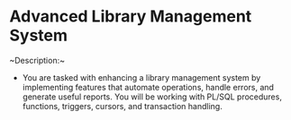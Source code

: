 # Advanced Library Management System #

~Description:~

* You are tasked with enhancing a library management system by implementing features that automate operations, handle
errors, and generate useful reports. You will be working with PL/SQL procedures, functions, triggers, cursors, and
transaction handling. 
